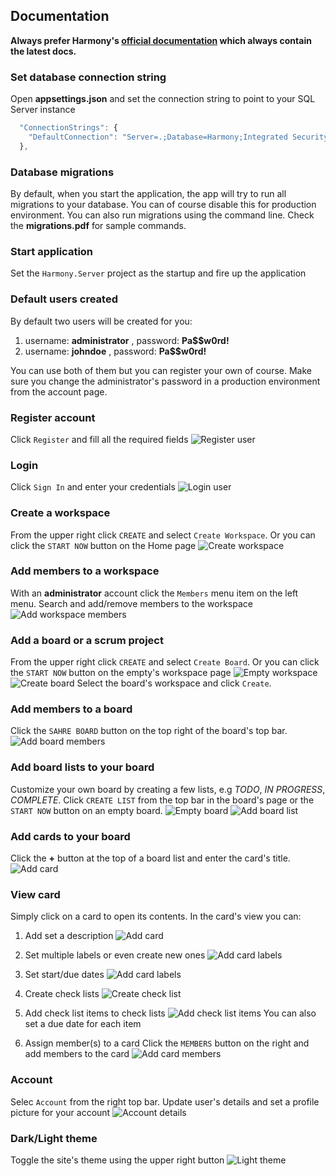 ## Documentation

__Always prefer Harmony's [official documentation](https://chsakell.gitbook.io/harmony/) which always contain the latest docs.__

### Set database connection string
Open __appsettings.json__ and set the connection string to point to your SQL Server instance
```javascript
  "ConnectionStrings": {
    "DefaultConnection": "Server=.;Database=Harmony;Integrated Security=True;TrustServerCertificate=True"
  },
```

### Database migrations
By default, when you start the application, the app will try to run all migrations to your database. You can of course disable this for production environment. You can also run migrations using the command line. Check the __migrations.pdf__ for sample commands.

### Start application
Set the `Harmony.Server` project as the startup and fire up the application

### Default users created
By default two users will be created for you:
1. username: __administrator__ , password: __Pa$$w0rd!__
2. username: __johndoe__ , password: __Pa$$w0rd!__

You can use both of them but you can register your own of course. Make sure you change the administrator's password in a production environment from the account page.

### Register account

Click `Register` and fill all the required fields
![Register user](./images/harmony_register_user_22.png)

### Login
Click `Sign In` and enter your credentials
![Login user](./images/harmony_login_user_21.png)

### Create a workspace
From the upper right click `CREATE` and select `Create Workspace`. Or you can click the `START NOW` button on the Home page
![Create workspace](./images/harmony_create_workspace_2.png)

### Add members to a workspace
With an __administrator__ account click the `Members` menu item on the left menu. Search and add/remove members to the workspace
![Add workspace members](./images/harmony_workspace_add_member_19.png)


### Add a board or a scrum project
From the upper right click `CREATE` and select `Create Board`. Or you can click the `START NOW` button on the empty's workspace page
![Empty workspace](./images/harmony-empty-workspace_3.png)
![Create board](./images/harmony_create_board_4.png)
Select the board's workspace and click `Create`.

### Add members to a board
Click the `SAHRE BOARD` button on the top right of the board's top bar.
![Add board members](./images/harmony_share_board_10.png)

### Add board lists to your board
Customize your own board by creating a few lists, e.g _TODO_, _IN PROGRESS_, _COMPLETE_. Click `CREATE LIST` from the top bar in the board's page or the `START NOW` button on an empty board.
![Empty board](./images/harmony_empty_board_5.png)
![Add board list](./images/harmony_create_board_list_6.png)

### Add cards to your board
Click the __+__ button at the top of a board list and enter the card's title.
![Add card](./images/harmony_create_card_8.png)

### View card
Simply click on a card to open its contents. In the card's view you can:

1. Add set a description
![Add card](./images/harmony_view_card_13_dark.png)

2. Set multiple labels or even create new ones
![Add card labels](./images/harmony_card_set_labels_16.png)

3. Set start/due dates
![Add card labels](./images/harmony_card_add_start_due_dates_18.png)

4. Create check lists
![Create check list](./images/harmony_card_create_check_list_17.png)

5. Add check list items to check lists
![Add check list items](./images/harmony_create_check_list_item_23.png)
You can also set a due date for each item

6. Assign member(s) to a card
Click the `MEMBERS` button on the right and add members to the card
![Add card members](./images/harmony_card_assign_members_15.png)

### Account
Selec `Account` from the right top bar. Update user's details and set a profile picture for your account
![Account details](./images/harmony_account_profile_24.png)

### Dark/Light theme
Toggle the site's theme using the upper right button
![Light theme](./images/harmony_full_board_12_light.png)